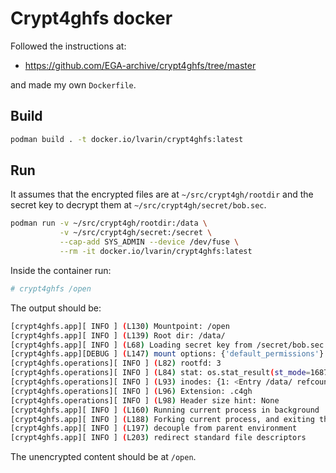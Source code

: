 # Crypt4ghfs docker

Followed the instructions at:

* <https://github.com/EGA-archive/crypt4ghfs/tree/master>

and made my own `Dockerfile`.

## Build

```sh
podman build . -t docker.io/lvarin/crypt4ghfs:latest
```

## Run

It assumes that the encrypted files are at `~/src/crypt4gh/rootdir` and the secret key to decrypt them at `~/src/crypt4gh/secret/bob.sec`.

```sh
podman run -v ~/src/crypt4gh/rootdir:/data \
           -v ~/src/crypt4gh/secret:/secret \
           --cap-add SYS_ADMIN --device /dev/fuse \
           --rm -it docker.io/lvarin/crypt4ghfs:latest
```

Inside the container run:

```sh
# crypt4ghfs /open
```

The output should be:

```sh
[crypt4ghfs.app][ INFO ] (L130) Mountpoint: /open
[crypt4ghfs.app][ INFO ] (L139) Root dir: /data/
[crypt4ghfs.app][ INFO ] (L68) Loading secret key from /secret/bob.sec
[crypt4ghfs.app][DEBUG ] (L147) mount options: {'default_permissions'}
[crypt4ghfs.operations][ INFO ] (L82) rootfd: 3
[crypt4ghfs.operations][ INFO ] (L84) stat: os.stat_result(st_mode=16877, st_ino=11965813, st_dev=64513, st_nlink=2, st_uid=0, st_gid=0, st_size=4096, st_atime=1722318531, st_mtime=1721994573, st_ctime=1721994573)
[crypt4ghfs.operations][ INFO ] (L93) inodes: {1: <Entry /data/ refcount=2 fd=4 ino=1>}
[crypt4ghfs.operations][ INFO ] (L96) Extension: .c4gh
[crypt4ghfs.operations][ INFO ] (L98) Header size hint: None
[crypt4ghfs.app][ INFO ] (L160) Running current process in background
[crypt4ghfs.app][ INFO ] (L188) Forking current process, and exiting the parent
[crypt4ghfs.app][ INFO ] (L197) decouple from parent environment
[crypt4ghfs.app][ INFO ] (L203) redirect standard file descriptors
```

The unencrypted content should be at `/open`.
